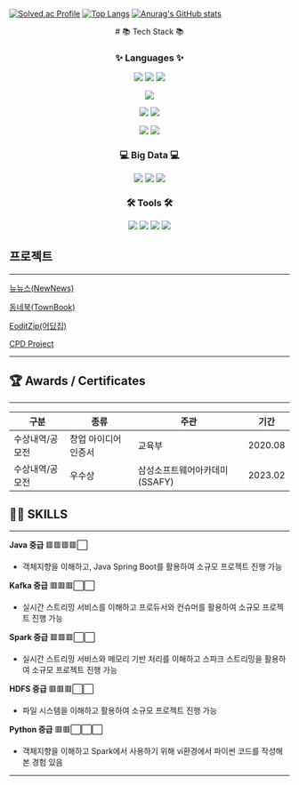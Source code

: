 [![Solved.ac Profile](http://mazassumnida.wtf/api/v2/generate_badge?boj=yeopwin)](https://solved.ac/yeopwin/) [![Top Langs](https://github-readme-stats.vercel.app/api/top-langs/?username=Yeop-seung&layout=compact)](https://github.com/Yeop-seung/github-readme-stats)
[![Anurag's GitHub stats](https://github-readme-stats.vercel.app/api?username=Yeop-seung)](https://github.com/anuraghazra/github-readme-stats)

<div align="center">
# 📚 Tech Stack 📚
  
### ✨ Languages ✨
  <img src="https://img.shields.io/badge/Java-007396?&style=flat&logo=OpenJdk&logoColor=white"/> <img src="https://img.shields.io/badge/Spring Boot-6DB33F?style=flat&logo=Spring Boot&logoColor=white"/> <img src="https://img.shields.io/badge/Spring-6DB33F?style=flat&logo=Spring&logoColor=white"/>
  
  <img src="https://img.shields.io/badge/Python-3776AB?style=flat&logo=Python&logoColor=white"/>
  
  <img src="https://img.shields.io/badge/Vue.js-4FC08D?style=flat&logo=Vue.js&logoColor=white"/> <img src="https://img.shields.io/badge/Bootstrap-7952B3?style=flat&logo=Bootstrap&logoColor=white"/>

  <img src="https://img.shields.io/badge/MySQL-4479A1?style=flat&logo=MySQL&logoColor=white"/>

  <img src="https://img.shields.io/badge/Linux-FCC624.svg?&style=flat&logo=Linux&logoColor=white"/>
  
### 💻 Big Data 💻
  
<img src="https://img.shields.io/badge/Kafka-231F20?style=flat&logo=Apache Kafka&logoColor=white"> <img src="https://img.shields.io/badge/Spark-E25A1C?style=flat&logo=Apache Spark&logoColor=white"> <img src="https://img.shields.io/badge/Hadoop-40AEF0?style=flat&logo=ApacheHadoop&logoColor=white">
  
### 🛠 Tools 🛠
  
<img src="https://img.shields.io/badge/Eclipse IDE-2C2255?style=flat&logo=Eclipse IDE&logoColor=white"/> <img src="https://img.shields.io/badge/IntelliJ IDEA-000000?style=flat&logo=IntelliJ IDEA&logoColor=white"/> <img src="https://img.shields.io/badge/Visual Studio-5C2D91?style=flat&logo=Visual Studio&logoColor=white"/> <img src="https://img.shields.io/badge/Visual Studio Code-007ACC?style=flat&logo=Visual Studio Code&logoColor=white"/>
 
</div>


## 프로젝트

---
<!-- [Another](https://www.notion.so/ANOTHER-7c74c524e7a740f492979aef48f1d18e?pvs=4) -->

[뉴뉴스(NewNews)](https://www.notion.so/NEWNEWS-d19fb2b39ac8445d9d2e2bf9146d7987?pvs=4)

[동네북(TownBook)](https://www.notion.so/6d9036344cc245cf889978bfadb649ea?pvs=4)

[EoditZip(어딨집)](https://www.notion.so/Eoditzip-50d40cd6bb11453b8532ecc63f8d6078?pvs=4)

[CPD Project](https://www.notion.so/CPD-Project-82a854e0f7f345ea984ba29e3433bd0a?pvs=4)

---

## 🏆 Awards / Certificates

---

| 구분 | 종류 | 주관 | 기간 |
| --- | --- | --- | --- |
| 수상내역/공모전 | 창업 아이디어 인증서 | 교육부 | 2020.08 |
| 수상내역/공모전 | 우수상 | 삼성소프트웨어아카데미(SSAFY) | 2023.02 |

## 👨‍💻 **SKILLS**

---

**Java 중급** 🟥🟥🟥🟥⬜

- 객체지향을 이해하고, Java Spring Boot를 활용하여 소규모 프로젝트 진행 가능

**Kafka 중급** 🟥🟥🟥⬜⬜

- 실시간 스트리밍 서비스를 이해하고 프로듀서와 컨슈머를 활용하여 소규모 프로젝트 진행 가능

**Spark 중급** 🟥🟥🟥⬜⬜

- 실시간 스트리밍 서비스와 메모리 기반 처리를 이해하고 스파크 스트리밍을 활용하여 소규모 프로젝트 진행 가능

**HDFS 중급** 🟥🟥🟥⬜⬜

- 파일 시스템을 이해하고 활용하여 소규모 프로젝트 진행 가능

**Python 중급** 🟥🟥⬜⬜⬜

- 객체지향을 이해하고 Spark에서 사용하기 위해 vi환경에서 파이썬 코드를 작성해본 경험 있음
---

<!--
**Yeop-seung/Yeop-seung** is a ✨ _special_ ✨ repository because its `README.md` (this file) appears on your GitHub profile.

Here are some ideas to get you started:

- 🔭 I’m currently working on ...
- 🌱 I’m currently learning ...
- 👯 I’m looking to collaborate on ...
- 🤔 I’m looking for help with ...
- 💬 Ask me about ...
- 📫 How to reach me: ...
- 😄 Pronouns: ...
- ⚡ Fun fact: ...
-->
